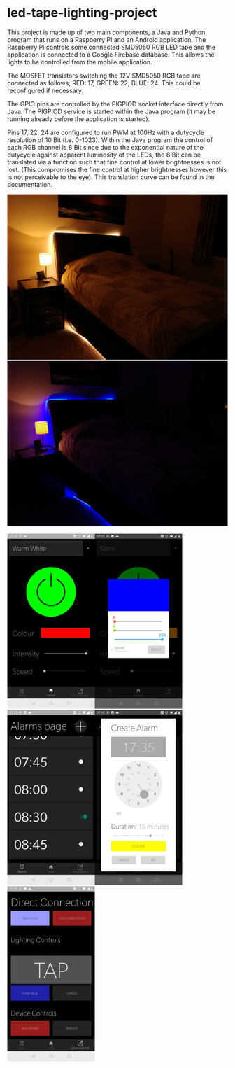 # led-tape-lighting-project
This project is made up of two main components, a Java and Python program that runs on a Raspberry PI and an Android application. The Raspberry Pi controls some connected SMD5050 RGB LED tape and the application is connected to a Google Firebase database. This allows the lights to be controlled from the mobile application.

The MOSFET transistors switching the 12V SMD5050 RGB tape are connected as follows; RED: 17, GREEN: 22, BLUE: 24. This could be reconfigured if necessary.

The GPIO pins are controlled by the PIGPIOD socket interface directly from Java. The PIGPIOD service is started within the Java program (it may be running already before the application is started).

Pins 17, 22, 24 are configured to run PWM at 100Hz with a dutycycle resolution of 10 Bit (i.e. 0-1023). Within the Java program the control of each RGB channel is 8 Bit since due to the exponential nature of the dutycycle against apparent luminosity of the LEDs, the 8 Bit can be translated via a function such that fine control at lower brightnesses is not lost. (This compromises the fine control at higher brightnesses however this is not perceivable to the eye). This translation curve can be found in the documentation.


![image](https://github.com/RupertHSmith/led-tape-lighting-project/blob/master/img/device/IMG_20201103_173257.jpg)
![image](https://github.com/RupertHSmith/led-tape-lighting-project/blob/master/img/device/IMG_20201103_173328.jpg)

<img src="https://github.com/RupertHSmith/led-tape-lighting-project/blob/master/img/app/Screenshot_20201103-173508.jpg" width="200"><img src="https://github.com/RupertHSmith/led-tape-lighting-project/blob/master/img/app/Screenshot_20201103-173520.jpg" width="200"><img src="https://github.com/RupertHSmith/led-tape-lighting-project/blob/master/img/app/Screenshot_20201103-173533.jpg" width="200"><img src="https://github.com/RupertHSmith/led-tape-lighting-project/blob/master/img/app/Screenshot_20201103-173539.jpg" width="200"><img src="https://github.com/RupertHSmith/led-tape-lighting-project/blob/master/img/app/Screenshot_20201103-173545.jpg" width="200">
